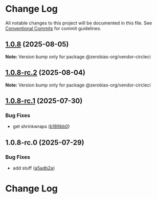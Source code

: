 # Change Log

All notable changes to this project will be documented in this file.
See [Conventional Commits](https://conventionalcommits.org) for commit guidelines.

## [1.0.8](https://github.com/zerobias-org/vendor/compare/@zerobias-org/vendor-circleci@1.0.8-rc.2...@zerobias-org/vendor-circleci@1.0.8) (2025-08-05)

**Note:** Version bump only for package @zerobias-org/vendor-circleci





## [1.0.8-rc.2](https://github.com/zerobias-org/vendor/compare/@zerobias-org/vendor-circleci@1.0.8-rc.1...@zerobias-org/vendor-circleci@1.0.8-rc.2) (2025-08-04)

**Note:** Version bump only for package @zerobias-org/vendor-circleci





## [1.0.8-rc.1](https://github.com/zerobias-org/vendor/compare/@zerobias-org/vendor-circleci@1.0.8-rc.0...@zerobias-org/vendor-circleci@1.0.8-rc.1) (2025-07-30)


### Bug Fixes

* get shrinkwraps ([b189bb0](https://github.com/zerobias-org/vendor/commit/b189bb0cf53ad66427530ccc0eab7824527942d3))





## 1.0.8-rc.0 (2025-07-29)


### Bug Fixes

* add stuff ([a5adb2a](https://github.com/zerobias-org/vendor/commit/a5adb2aecd0670c42e9077affecb6a047bf30fc6))





# Change Log
